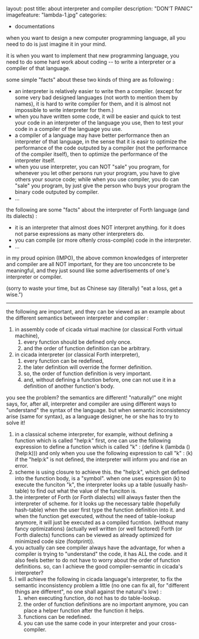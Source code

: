 
layout: post
title: about interpreter and compiler
description: "DON'T PANIC"
imagefeature: "lambda-1.jpg"
categories:
  - documentations


when you want to design a new computer programming language,
all you need to do is just imagine it in your mind.

it is when you want to implement that new programming language,
you need to do some hard work about coding
-- to write a interpreter or a compiler of that language.

some simple "facts" about these two kinds of thing are as following :

- an interpreter is relatively easier to write then a compiler.
  (except for some very bad designed languages
  (not worth to mention them by names),
  it is hard to write compiler for them,
  and it is almost not impossible to write interpreter for them.)
- when you have written some code,
  it will be easier and quick to test your code in an interpreter of the language you use,
  then to test your code in a compiler of the language you use.
- a compiler of a language may have better performance then an interpreter of that language,
  in the sense that
  it is easir to optimize the performance of the code outputed by a compiler (not the performance of the compiler itself),
  then to optimize the performance of the interpreter itself.
- when you use interpreter,
  you can NOT "sale" you program,
  for whenever you let other persons run your program,
  you have to give others your source code;
  while when you use compiler,
  you do can "sale" you program,
  by just give the person who buys your program the binary code outputed by compiler.
- ...

the following are some "facts" about the interpreter of Forth language (and its dialects) :

- it is an interpreter that almost does NOT interpret anything.
  for it does not parse expressions as many other interpreters do.
- you can compile (or more oftenly cross-compile) code in the interpreter.
- ...

in my proud opinion (IMPO),
the above common knowledges of interpreter and compiler are all NOT important,
for they are too unconcrete to be meaningful,
and they just sound like some advertisements of one's interpreter or compiler.

(sorry to waste your time, but as Chinese say (literally) "eat a loss, get a wise.")

-------------

the following are important,
and they can be viewed as an example about the different semantics between interpreter and compiler :

1. in assembly code of cicada virtual machine
   (or classical Forth virtual machine),
   1. every function should be defined only once.
   2. and the order of function definition can be arbitrary.
2. in cicada interpreter (or classical Forth interpreter),
   1. every function can be redefined,
   2. the later definition will override the former definition.
   3. so, the order of function definition is very important.
   4. and, without defining a function before,
      one can not use it in a definition of another function's body.

you see the problem?
the semantics are different!
"naturally!" one might says,
for, after all,
interpreter and compiler are using different ways to "understand" the syntax of the language.
but when semantic inconsistency arise (same for syntax),
as a language designer, he or she has to try to solve it!

1. in a classical scheme interpreter,
   for example, without defining a function which is called "help:k" first,
   one can use the following expression to define a function which is called "k" :
   (define k (lambda () (help:k)))
   and only when you use the following expression to call "k" : (k)
   if the "help:k" is not defined,
   the interpreter will inform you and rise an error.
2. scheme is using closure to achieve this.
   the "help:k", which get defined into the function body, is a "symbol".
   when one uses expression (k) to execute the funciton "k",
   the interpreter looks up a table (usually hash-table) to find out what the value of the funciton is.
3. the interpreter of Forth (or Forth dialects) will always faster then the interpreter of scheme.
   for it looks up the necessary table (hopefully hash-table)
   when the user first type the function definition into it.
   and when the function get executed,
   without the need of table-lookup anymore,
   it will just be executed as a compiled fucntion.
   (without many fancy optimizations)
   (actually well written (or well factored) Forth (or Forth dialects) functions
   can be viewed as already optimized for minimized code size (footprint)).
4. you actually can see compiler always have the advantage,
   for when a compiler is trying to "understand" the code, it has ALL the code.
   and it also feels better to do not have to worry about the order of function definitions.
   so, can I achieve the good compiler-semantic in cicada's interpreter?
5. I will achieve the following in cicada language's interpreter,
   to fix the semantic inconsistency problem a little
   (no one can fix all, for "different things are different",
    no one shall against the natural's low) :
   1. when executing function, do not has to do table-lookup.
   2. the order of function definitions are no important anymore,
      you can place a helper function after the function it helps.
   3. functions can be redefined.
   4. you can use the same code in your interpreter and your cross-compiler.
